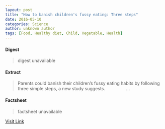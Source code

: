 ```yaml
---
layout: post
title: "How to banish children's fussy eating: Three steps"
date: 2016-05-10
categories: Science
author: unknown author
tags: [Food, Healthy diet, Child, Vegetable, Health]
---
```



#### Digest
>digest unavailable

#### Extract
>Parents could banish their children’s fussy eating habits by following three simple steps, a new study suggests.                 ...

#### Factsheet
>factsheet unavailable

[Visit Link](http://www.sciencedaily.com/releases/2015/06/150629075941.htm)


